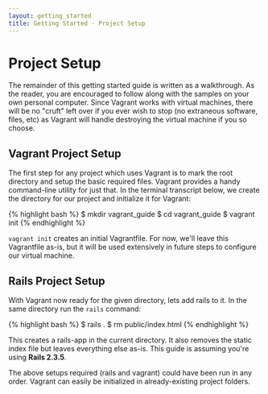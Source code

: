 ```yaml
---
layout: getting_started
title: Getting Started - Project Setup
---
```

# Project Setup

The remainder of this getting started guide is written as a walkthrough.
As the reader, you are encouraged to follow along with the samples on your own
personal computer. Since Vagrant works with virtual machines, there will be no
"cruft" left over if you ever wish to stop (no extraneous software, files, etc)
as Vagrant will handle destroying the virtual machine if you so choose.

## Vagrant Project Setup

The first step for any project which uses Vagrant is to mark the root directory
and setup the basic required files. Vagrant provides a handy command-line utility
for just that. In the terminal transcript below, we create the directory for our
project and initialize it for Vagrant:

{% highlight bash %}
$ mkdir vagrant_guide
$ cd vagrant_guide
$ vagrant init
{% endhighlight %}

`vagrant init` creates an initial Vagrantfile. For now, we'll leave this Vagrantfile
as-is, but it will be used extensively in future steps to configure our virtual
machine.

## Rails Project Setup

With Vagrant now ready for the given directory, lets add rails to it. In the
same directory run the `rails` command:

{% highlight bash %}
$ rails .
$ rm public/index.html
{% endhighlight %}

This creates a rails-app in the current directory. It also removes the static
index file but leaves everything else as-is. This guide is assuming you're
using **Rails 2.3.5**.

The above setups required (rails and vagrant) could have been run in any order.
Vagrant can easily be initialized in already-existing project folders.